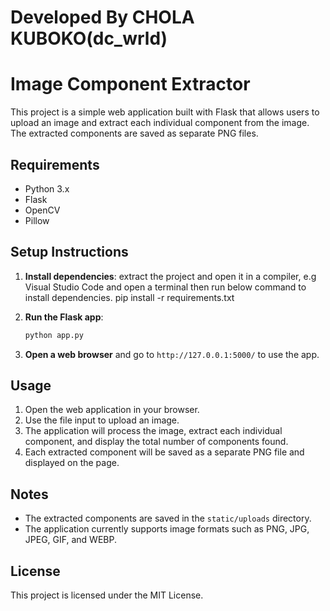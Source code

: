 # Developed By CHOLA KUBOKO(dc_wrld)

# Image Component Extractor

This project is a simple web application built with Flask that allows users to upload an image and extract each individual component from the image. The extracted components are saved as separate PNG files.

## Requirements

- Python 3.x
- Flask
- OpenCV
- Pillow

## Setup Instructions

1. **Install dependencies**:
   extract the project and open it in a compiler, e.g Visual Studio Code and open a terminal then run below command to install dependencies.
   pip install -r requirements.txt

2. **Run the Flask app**:

   ```sh
   python app.py
   ```

3. **Open a web browser** and go to `http://127.0.0.1:5000/` to use the app.

## Usage

1. Open the web application in your browser.
2. Use the file input to upload an image.
3. The application will process the image, extract each individual component, and display the total number of components found.
4. Each extracted component will be saved as a separate PNG file and displayed on the page.

## Notes

- The extracted components are saved in the `static/uploads` directory.
- The application currently supports image formats such as PNG, JPG, JPEG, GIF, and WEBP.

## License

This project is licensed under the MIT License.
